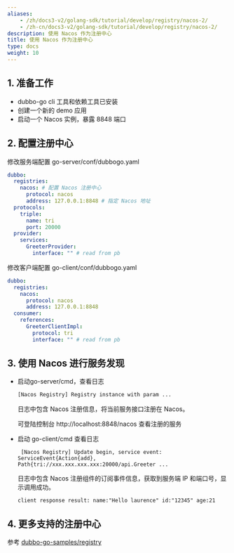 ```yaml
---
aliases:
    - /zh/docs3-v2/golang-sdk/tutorial/develop/registry/nacos-2/
    - /zh-cn/docs3-v2/golang-sdk/tutorial/develop/registry/nacos-2/
description: 使用 Nacos 作为注册中心
title: 使用 Nacos 作为注册中心
type: docs
weight: 10
---
```







## 1. 准备工作

- dubbo-go cli 工具和依赖工具已安装
- 创建一个新的 demo 应用
- 启动一个 Nacos 实例，暴露 8848 端口

## 2. 配置注册中心

修改服务端配置 go-server/conf/dubbogo.yaml

```yaml
dubbo:
  registries:
    nacos: # 配置 Nacos 注册中心
      protocol: nacos
      address: 127.0.0.1:8848 # 指定 Nacos 地址
  protocols:
    triple:
      name: tri
      port: 20000
  provider:
    services:
      GreeterProvider:
        interface: "" # read from pb
```

修改客户端配置 go-client/conf/dubbogo.yaml

```yaml
dubbo:
  registries:
    nacos:
      protocol: nacos
      address: 127.0.0.1:8848
  consumer:
    references:
      GreeterClientImpl:
        protocol: tri
        interface: "" # read from pb
```



## 3. 使用 Nacos 进行服务发现

- 启动go-server/cmd，查看日志

  ```bash
  [Nacos Registry] Registry instance with param ...
  ```

  日志中包含 Nacos 注册信息，将当前服务接口注册在 Nacos。

  可登陆控制台 http://localhost:8848/nacos 查看注册的服务

- 启动 go-client/cmd 查看日志

  ```
   [Nacos Registry] Update begin, service event: ServiceEvent{Action{add}, Path{tri://xxx.xxx.xxx.xxx:20000/api.Greeter ...
  ```

  日志中包含 Nacos 注册组件的订阅事件信息，获取到服务端 IP 和端口号，显示调用成功。

  ```
  client response result: name:"Hello laurence" id:"12345" age:21
  ```



## 4. 更多支持的注册中心

参考 [dubbo-go-samples/registry](https://github.com/apache/dubbo-go-samples/tree/f7febed9d686cb940ea55d34b5baa567d7574a44/registry)
